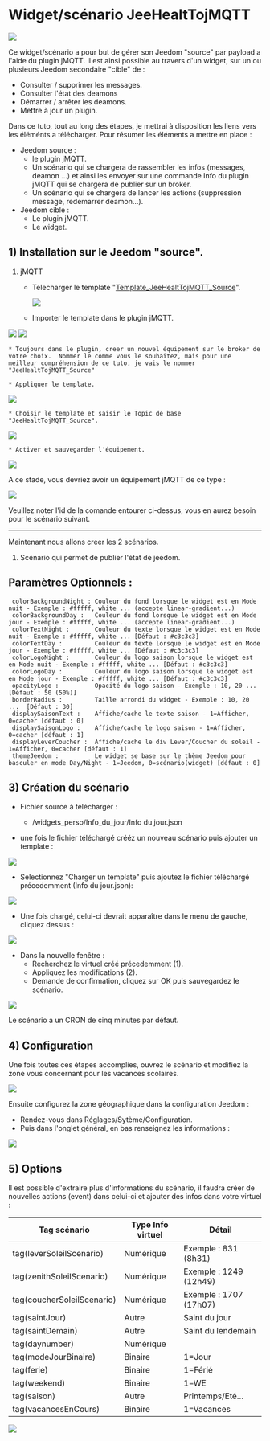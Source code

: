 # Widget/scénario JeeHealtTojMQTT

![](doc/images/widget_1.png)

Ce widget/scénario a pour but de gérer son Jeedom "source" par payload a l'aide du plugin jMQTT.
Il est ainsi possible au travers d'un widget, sur un ou plusieurs Jeedom secondaire "cible" de :
 - Consulter / supprimer les messages.
 - Consulter l'état des deamons
 - Démarrer / arrêter les deamons.
 - Mettre à jour un plugin.

Dans ce tuto, tout au long des étapes, je mettrai à disposition les liens vers les éléménts a télécharger.
Pour résumer les éléments a mettre en place :
- Jeedom source :
  - le plugin jMQTT.
  - Un scénario qui se chargera de rassembler les infos (messages, deamon ...) et ainsi les envoyer sur une commande Info du plugin jMQTT qui se chargera de publier sur un broker.
  - Un scénario qui se chargera de lancer les actions (suppression message, redemarrer deamon...).
- Jeedom cible :
  - Le plugin jMQTT.
  - Le widget.

## 1) Installation sur le Jeedom "source".
1) jMQTT
    * Telecharger le template "[Template_JeeHealtTojMQTT_Source](Template_JeeHealtTojMQTT_Source.json)".

      ![](doc/images/jMQTT_Source_1.png)

    * Importer le template dans le plugin jMQTT.

![](doc/images/jMQTT_Source_2.png)
![](doc/images/jMQTT_Source_3.png)

    * Toujours dans le plugin, creer un nouvel équipement sur le broker de votre choix.  Nommer le comme vous le souhaitez, mais pour une meilleur compréhension de ce tuto, je vais le nommer "JeeHealtTojMQTT_Source"

    * Appliquer le template.

![](doc/images/jMQTT_Source_4.png)

    * Choisir le template et saisir le Topic de base "JeeHealtTojMQTT_Source".

![](doc/images/jMQTT_Source_5.png)

    * Activer et sauvegarder l'équipement.

![](doc/images/jMQTT_Source_6.png)

A ce stade, vous devriez avoir un équipement jMQTT de ce type :

![](doc/images/jMQTT_Source_7.png)

Veuillez noter l'id de la comande entourer ci-dessus, vous en aurez besoin pour le scénario suivant.

----------------------------------------------------------------------------------------------

Maintenant nous allons creer les 2 scénarios.

1) Scénario qui permet de publier l'état de jeedom.




## Paramètres Optionnels :


     colorBackgroundNight : Couleur du fond lorsque le widget est en Mode nuit - Exemple : #fffff, white ... (accepte linear-gradient...)
	 colorBackgroundDay :   Couleur du fond lorsque le widget est en Mode jour - Exemple : #fffff, white ... (accepte linear-gradient...)
	 colorTextNight :       Couleur du texte lorsque le widget est en Mode nuit - Exemple : #fffff, white ... [Défaut : #c3c3c3]
	 colorTextDay :         Couleur du texte lorsque le widget est en Mode jour - Exemple : #fffff, white ... [Défaut : #c3c3c3]
	 colorLogoNight :       Couleur du logo saison lorsque le widget est en Mode nuit - Exemple : #fffff, white ... [Défaut : #c3c3c3]
	 colorLogoDay :         Couleur du logo saison lorsque le widget est en Mode jour - Exemple : #fffff, white ... [Défaut : #c3c3c3]
	 opacityLogo :          Opacité du logo saison - Exemple : 10, 20 ... [Défaut : 50 (50%)]
	 borderRadius :         Taille arrondi du widget - Exemple : 10, 20 ...  [Défaut : 30]
	 displaySaisonText :    Affiche/cache le texte saison - 1=Afficher, 0=cacher [défaut : 0]
	 displaySaisonLogo :    Affiche/cache le logo saison - 1=Afficher, 0=cacher [défaut : 1]
	 displayLeverCoucher :  Affiche/cache le div Lever/Coucher du soleil - 1=Afficher, 0=cacher [défaut : 1]
	 themeJeedom :          Le widget se base sur le thème Jeedom pour basculer en mode Day/Night - 1=Jeedom, 0=scénario(widget) [défaut : 0]

## 3) Création du scénario

- Fichier source à télécharger :
  - /widgets_perso/Info_du_jour/Info du jour.json
  
- une fois le fichier téléchargé crééz un nouveau scénario puis ajouter un template :

![](doc/images/scenario1.png)

- Selectionnez "Charger un template" puis ajoutez le fichier téléchargé précedemment (Info du jour.json):

![](doc/images/scenario2.png)

- Une fois chargé, celui-ci devrait apparaître dans le menu de gauche, cliquez dessus :

![](doc/images/scenario3.png)
- Dans la nouvelle fenêtre :
  - Recherchez le virtuel créé précedemment (1).
  - Appliquez les modifications (2).
  - Demande de confirmation, cliquez sur OK puis sauvegardez le scénario.

![](doc/images/scenario4.png)

Le scénario a un CRON de cinq minutes par défaut.

## 4) Configuration
Une fois toutes ces étapes accomplies, ouvrez le scénario et modifiez la zone vous concernant pour les vacances scolaires.

![](doc/images/config1.png)

Ensuite configurez la zone géographique dans la configuration Jeedom :
- Rendez-vous dans Réglages/Sytème/Configuration.
- Puis dans l'onglet général, en bas renseignez les informations :

![](doc/images/config2.png)

## 5) Options

Il est possible d'extraire plus d'informations du scénario, il faudra créer de nouvelles actions (event) dans celui-ci et ajouter des infos dans votre virtuel :

|Tag scénario|Type Info virtuel|Détail|
|---|---|---|
|tag(leverSoleilScenario)|Numérique|Exemple : 831 (8h31)
|tag(zenithSoleilScenario)|Numérique|Exemple : 1249 (12h49) |
|tag(coucherSoleilScenario)|Numérique|Exemple : 1707 (17h07) |
|tag(saintJour)|Autre| Saint du jour|
|tag(saintDemain)|Autre| Saint du lendemain|
|tag(daynumber)|Numérique| |
|tag(modeJourBinaire)|Binaire|1=Jour|
|tag(ferie)|Binaire| 1=Férié|
|tag(weekend)|Binaire| 1=WE|
|tag(saison)|Autre| Printemps/Eté...|
|tag(vacancesEnCours)|Binaire| 1=Vacances|


![](doc/images/scenario5.png)


